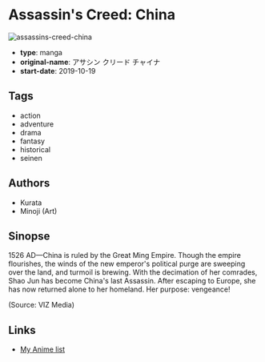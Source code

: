# Assassin's Creed: China

![assassins-creed-china](https://cdn.myanimelist.net/images/manga/1/244137.jpg)

-   **type**: manga
-   **original-name**: アサシン クリード チャイナ
-   **start-date**: 2019-10-19

## Tags

-   action
-   adventure
-   drama
-   fantasy
-   historical
-   seinen

## Authors

-   Kurata
-   Minoji (Art)

## Sinopse

1526 AD—China is ruled by the Great Ming Empire. Though the empire flourishes, the winds of the new emperor's political purge are sweeping over the land, and turmoil is brewing. With the decimation of her comrades, Shao Jun has become China's last Assassin. After escaping to Europe, she has now returned alone to her homeland. Her purpose: vengeance!

(Source: VIZ Media)

## Links

-   [My Anime list](https://myanimelist.net/manga/121867/Assassins_Creed__China)
